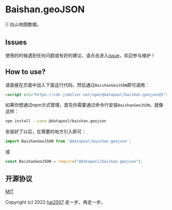 # Baishan.geoJSON
🗄️ 白山地图数据。

## Issues
使用的时候遇到任何问题或有好的建议，请点击进入[issue](https://github.com/hai2007/datapool/issues)，欢迎参与维护！

## How to use?

请直接在页面中加入下面这行代码，然后通过```BaishanGeoJSON```即可调用：

```html
<script src="https://cdn.jsdelivr.net/npm/@datapool/baishan.geojson@1"></script>
```

如果你想通过npm方式管理，首先你需要通过命令行安装``````BaishanGeoJSON``````，就像这样：

```bash
npm install --save @datapool/baishan.geojson
```

安装好了以后，在需要的地方引入即可：

```js
import BaishanGeoJSON from '@datapool/baishan.geojson';
```

或

```js
const BaishanGeoJSON = require("@datapool/baishan.geojson");
```

开源协议
---------------------------------------
[MIT](https://github.com/hai2007/datapool/blob/master/LICENSE)

Copyright (c) 2022 [hai2007](https://hai2007.gitee.io/sweethome/) 走一步，再走一步。
